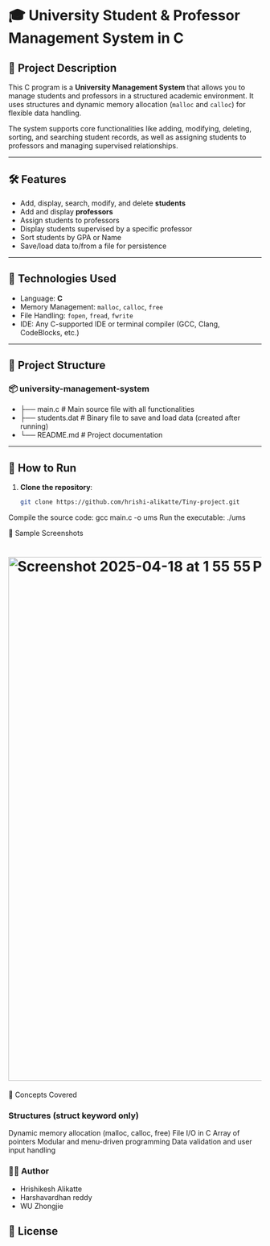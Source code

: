 
# 🎓 University Student & Professor Management System in C

## 📌 Project Description

This C program is a **University Management System** that allows you to manage students and professors in a structured academic environment. It uses structures and dynamic memory allocation (`malloc` and `calloc`) for flexible data handling.

The system supports core functionalities like adding, modifying, deleting, sorting, and searching student records, as well as assigning students to professors and managing supervised relationships.

---

## 🛠️ Features

- Add, display, search, modify, and delete **students**
- Add and display **professors**
- Assign students to professors
- Display students supervised by a specific professor
- Sort students by GPA or Name
- Save/load data to/from a file for persistence

---

## 🧱 Technologies Used

- Language: **C**
- Memory Management: `malloc`, `calloc`, `free`
- File Handling: `fopen`, `fread`, `fwrite`
- IDE: Any C-supported IDE or terminal compiler (GCC, Clang, CodeBlocks, etc.)

---

## 📂 Project Structure

### 📦 university-management-system 
- ├── main.c # Main source file with all functionalities 
- ├── students.dat # Binary file to save and load data (created after running) 
- └── README.md # Project documentation

---
## 🚀 How to Run

1. **Clone the repository**:
   ```bash
   git clone https://github.com/hrishi-alikatte/Tiny-project.git
Compile the source code:
gcc main.c -o ums
Run the executable:
./ums

📸 Sample Screenshots

# <img width="1040" alt="Screenshot 2025-04-18 at 1 55 55 PM" src="https://github.com/user-attachments/assets/ff054a09-5036-4fee-827c-abc31b9ad777" />

🧠 Concepts Covered

### Structures (struct keyword only)
Dynamic memory allocation (malloc, calloc, free)
File I/O in C
Array of pointers
Modular and menu-driven programming
Data validation and user input handling

### 👨‍💻 Author

- Hrishikesh Alikatte
- Harshavardhan reddy
- WU Zhongjie


## 📃 License
